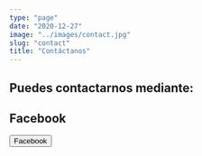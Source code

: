 ```yaml
---
type: "page"
date: "2020-12-27"
image: "../images/contact.jpg"
slug: "contact"
title: "Contáctanos"
---
```


## Puedes contactarnos mediante:

## Facebook

<a href="https://www.facebook.com/Yajadoc"><button>Facebook</button></a>

